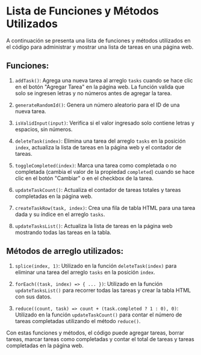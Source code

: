 # Lista de Funciones y Métodos Utilizados

A continuación se presenta una lista de funciones y métodos utilizados en el código para administrar y mostrar una lista de tareas en una página web.

## Funciones:

1. `addTask()`: Agrega una nueva tarea al arreglo `tasks` cuando se hace clic en el botón "Agregar Tarea" en la página web. La función valida que solo se ingresen letras y no números antes de agregar la tarea.

2. `generateRandomId()`: Genera un número aleatorio para el ID de una nueva tarea.

3. `isValidInput(input)`: Verifica si el valor ingresado solo contiene letras y espacios, sin números.

4. `deleteTask(index)`: Elimina una tarea del arreglo `tasks` en la posición `index`, actualiza la lista de tareas en la página web y el contador de tareas.

5. `toggleCompleted(index)`: Marca una tarea como completada o no completada (cambia el valor de la propiedad `completed`) cuando se hace clic en el botón "Cambiar" o en el checkbox de la tarea.

6. `updateTaskCount()`: Actualiza el contador de tareas totales y tareas completadas en la página web.

7. `createTaskRow(task, index)`: Crea una fila de tabla HTML para una tarea dada y su índice en el arreglo `tasks`.

8. `updateTasksList()`: Actualiza la lista de tareas en la página web mostrando todas las tareas en la tabla.

## Métodos de arreglo utilizados:

1. `splice(index, 1)`: Utilizado en la función `deleteTask(index)` para eliminar una tarea del arreglo `tasks` en la posición `index`.

2. `forEach((task, index) => { ... })`: Utilizado en la función `updateTasksList()` para recorrer todas las tareas y crear la tabla HTML con sus datos.

3. `reduce((count, task) => count + (task.completed ? 1 : 0), 0)`: Utilizado en la función `updateTaskCount()` para contar el número de tareas completadas utilizando el método `reduce()`.

Con estas funciones y métodos, el código puede agregar tareas, borrar tareas, marcar tareas como completadas y contar el total de tareas y tareas completadas en la página web.
